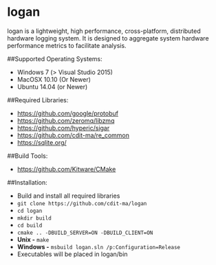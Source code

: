 # logan
logan is a lightweight, high performance, cross-platform, distributed hardware logging system. It is designed to aggregate system hardware performance metrics to facilitate analysis.

##Supported Operating Systems:
* Windows 7 (> Visual Studio 2015)
* MacOSX 10.10 (Or Newer)
* Ubuntu 14.04 (or Newer)

##Required Libraries:
* https://github.com/google/protobuf
* https://github.com/zeromq/libzmq
* https://github.com/hyperic/sigar
* https://github.com/cdit-ma/re_common
* https://sqlite.org/

##Build Tools:
* https://github.com/Kitware/CMake

##Installation:
* Build and install all required libraries
* ``git clone https://github.com/cdit-ma/logan``
* ``cd logan``
* ``mkdir build``
* ``cd build``
* ``cmake .. -DBUILD_SERVER=ON -DBUILD_CLIENT=ON``
* **Unix -** ``make``
* **Windows -** ``msbuild logan.sln /p:Configuration=Release``
* Executables will be placed in logan/bin
